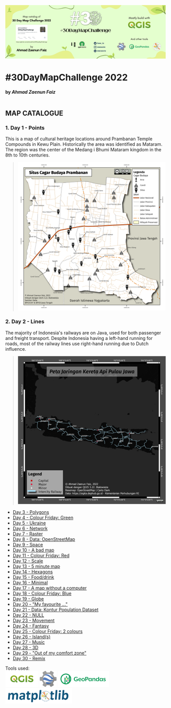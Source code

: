 ![dmc_icon](../miscellaneous/banner2022.png)
# #30DayMapChallenge 2022
#### by **_Ahmad Zaenun Faiz_** <br><br>

## MAP CATALOGUE <br>
###  <b>1. Day 1 - Points</b>
This is a map of cultural heritage locations around Prambanan Temple Compounds in Kewu Plain. Historically the area was identified as Mataram. The region was the center of the Medang i Bhumi Mataram kingdom in the 8th to 10th centuries.<br>
> ![day_1](./1_day1-points/Day%201%20-%20Points%20(Candi%20Prambanan).png)

### <b>2. Day 2 - Lines</b>
The majority of Indonesia's railways are on Java, used for both passenger and freight transport. Despite Indonesia having a left-hand running for roads, most of the railway lines use right-hand running due to Dutch influence. 
> ![day_2](./2_day2-lines/Day%202%20-%20Lines%20(Kereta%20Api).png)

* [Day 3 - Polygons]()
* [Day 4 - Colour Friday: Green]()
* [Day 5 - Ukraine]()
* [Day 6 - Network]()
* [Day 7 - Raster]()
* [Day 8 - Data: OpenStreetMap]()
* [Day 9 - Space]()
* [Day 10 - A bad map]()
* [Day 11 - Colour Friday: Red]()
* [Day 12 - Scale]()
* [Day 13 - 5 minute map]()
* [Day 14 - Hexagons]()
* [Day 15 - Food/drink]()
* [Day 16 - Minimal]()
* [Day 17 - A map without a computer]()
* [Day 18 - Colour Friday: Blue]()
* [Day 19 - Globe]()
* [Day 20 - "My favourite ..."]()
* [Day 21 - Data: Kontur Population Dataset]()
* [Day 22 - NULL]()
* [Day 23 - Movement]()
* [Day 24 - Fantasy]()
* [Day 25 - Colour Friday: 2 colours]()
* [Day 26 - Island(s)]()
* [Day 27 - Music]()
* [Day 28 - 3D]()
* [Day 29 - "Out of my comfort zone"]()
* [Day 30 - Remix]()

Tools used:<br>
<a href='https://qgis.org/en/site/'><img src='../miscellaneous/qgis-logo.png' style='height:50px'></a>
<a href='https://earthengine.google.com/'><img src='../miscellaneous/earthengine_logo.png' style='height:50px'></a>
<a href='https://geopandas.org/en/stable/'><img src='../miscellaneous/geopandas_logo.png' style='height:50px'></a>
<a href='https://matplotlib.org/'><img src='../miscellaneous/logo_matplotlib.png' style='height:50px'></a>